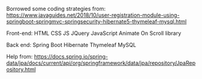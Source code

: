 Borrowed some coding strategies from: https://www.javaguides.net/2018/10/user-registration-module-using-springboot-springmvc-springsecurity-hibernate5-thymeleaf-mysql.html

Front-end:
HTML
  CSS
  JS
  JQuery
  JavaScript Animate On Scroll library

Back end:
  Spring Boot
  Hibernate
  Thymeleaf
  MySQL
  
Help from:
https://docs.spring.io/spring-data/jpa/docs/current/api/org/springframework/data/jpa/repository/JpaRepository.html

